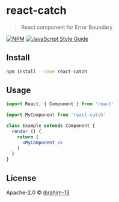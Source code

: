 # react-catch

> React component for Error Boundary

[![NPM](https://img.shields.io/npm/v/react-catch.svg)](https://www.npmjs.com/package/react-catch) [![JavaScript Style Guide](https://img.shields.io/badge/code_style-standard-brightgreen.svg)](https://standardjs.com)

## Install

```bash
npm install --save react-catch
```

## Usage

```jsx
import React, { Component } from 'react'

import MyComponent from 'react-catch'

class Example extends Component {
  render () {
    return (
      <MyComponent />
    )
  }
}
```

## License

Apache-2.0 © [ibrahim-13](https://github.com/ibrahim-13)
